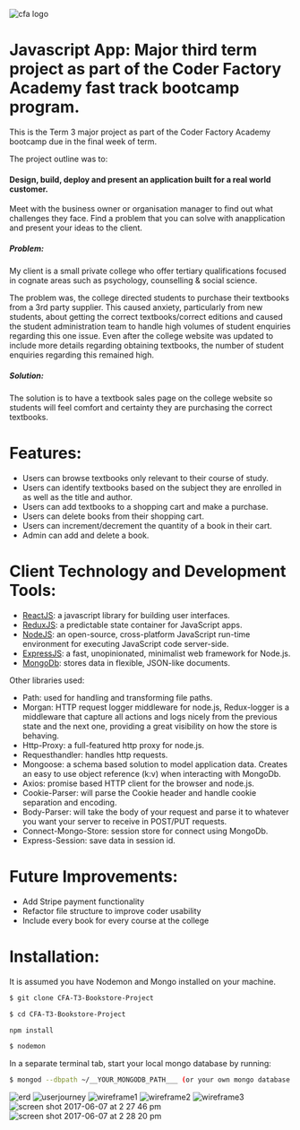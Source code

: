 ![cfa logo](https://cloud.githubusercontent.com/assets/24615235/26814882/1218dc62-4acc-11e7-9ebd-e8259481e5ee.jpeg)
# Javascript App: Major third term project as part of the Coder Factory Academy fast track bootcamp program.

This is the Term 3 major project as part of the Coder Factory Academy bootcamp due in the final week of term. 

The project outline was to:

####  Design, build, deploy and present an application built for a real world customer.

Meet with the business owner or organisation manager to find out what challenges they face. Find a problem that you can solve with anapplication and present your ideas to the client.

##### Problem:

My client is a small private college who offer tertiary qualifications focused in cognate areas such as psychology, counselling & social science. 

The problem was, the college directed students to purchase their textbooks from a 3rd party supplier. This caused anxiety, particularly from new students, about getting the correct textbooks/correct editions and caused the student administration team to handle high volumes of student enquiries regarding this one issue. Even after the college website was updated to include more details regarding obtaining textbooks, the number of student enquiries regarding this remained high.

##### Solution:

The solution is to have a textbook sales page on the college website so students will feel comfort and certainty they are purchasing the correct textbooks.

# Features:
- Users can browse textbooks only relevant to their course of study.
- Users can identify textbooks based on the subject they are enrolled in as well as the title and author.
- Users can add textbooks to a shopping cart and make a purchase.
- Users can delete books from their shopping cart.
- Users can increment/decrement the quantity of a book in their cart.
- Admin can add and delete a book.


# Client Technology and Development Tools:
  - [ReactJS](https://facebook.github.io/react/): a javascript library for building user interfaces.
  - [ReduxJS](http://redux.js.org/): a predictable state container for JavaScript apps.
  - [NodeJS](https://nodejs.org/en/): an open-source, cross-platform JavaScript run-time environment for executing JavaScript code server-side.
  - [ExpressJS](https://expressjs.com/): a fast, unopinionated, minimalist web framework for Node.js.
  - [MongoDb](https://www.mongodb.com/): stores data in flexible, JSON-like documents.
 
Other libraries used:
- Path: used for handling and transforming file paths.
- Morgan: HTTP request logger middleware for node.js, Redux-logger is a middleware that capture all actions and logs nicely from the previous state and the next one, providing a great visibility on how the store is behaving.
- Http-Proxy: a full-featured http proxy for node.js.
- Requesthandler: handles http requests.
- Mongoose: a schema based solution to model application data. Creates an easy to use object reference (k:v) when interacting with MongoDb.
- Axios: promise based HTTP client for the browser and node.js.
- Cookie-Parser: will parse the Cookie header and handle cookie separation and encoding.
- Body-Parser: will take the body of your request and parse it to whatever you want your server to receive in POST/PUT requests.
- Connect-Mongo-Store: session store for connect using MongoDb.
- Express-Session: save data in session id.

# Future Improvements:
- Add Stripe payment functionality
- Refactor file structure to improve coder usability 
- Include every book for every course at the college

# Installation:

It is assumed you have Nodemon and Mongo installed on your machine.

```sh
$ git clone CFA-T3-Bookstore-Project
```
```sh
$ cd CFA-T3-Bookstore-Project
```
```sh
npm install
```
```sh
$ nodemon
```
In a separate terminal tab, start your local mongo database by running:
```sh
$ mongod --dbpath ~/__YOUR_MONGODB_PATH___ (or your own mongo database link)
```

![erd](https://cloud.githubusercontent.com/assets/24615235/26812783/22b3c05a-4abd-11e7-9484-9cb58bde6b66.jpg)
![userjourney](https://cloud.githubusercontent.com/assets/24615235/26813102/401245ac-4abf-11e7-9c31-6c05c629667f.jpg)
![wireframe1](https://cloud.githubusercontent.com/assets/24615235/26814839/d929ef40-4acb-11e7-93a0-750c5c10e1d2.jpg)
![wireframe2](https://cloud.githubusercontent.com/assets/24615235/26814840/d92b5740-4acb-11e7-9bab-99276f83f615.jpg)
![wireframe3](https://cloud.githubusercontent.com/assets/24615235/26814838/d9290742-4acb-11e7-8a74-b7cbbe0a59f4.jpg)
![screen shot 2017-06-07 at 2 27 46 pm](https://user-images.githubusercontent.com/24615235/26862323-a5374ab2-4b8d-11e7-8212-3a69f5b49d74.png)![screen shot 2017-06-07 at 2 28 20 pm](https://user-images.githubusercontent.com/24615235/26862324-a538908e-4b8d-11e7-89e0-55a5e2b79b72.png)

